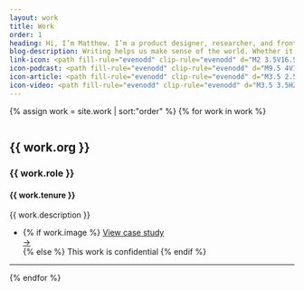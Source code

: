 ```yaml
---
layout: work
title: Work
order: 1
heading: Hi, I’m Matthew. I’m a product designer, researcher, and front-end engineer.
blog-description: Writing helps us make sense of the world. Whether it’s the beginning of an idea, technical documentation, or a good old fashioned story, written language is the first step towards shared understanding. I like to write about work, life, and the interesting bits in between.
link-icon: <path fill-rule="evenodd" clip-rule="evenodd" d="M2 3.5V16.5V18H3.5H16.5H18V16.5V12H16.5V16.5H3.5V3.5H8V2H3.5H2V3.5ZM16.5 2H12V3.5H15.4394L7.46973 11.4697L8.53039 12.5303L16.5 4.56072V8H18V3.5V2H16.5Z" fill="black" fill-opacity="0.5"/>
icon-podcast: <path fill-rule="evenodd" clip-rule="evenodd" d="M9.5 4V10C9.5 10.8284 8.82843 11.5 8 11.5C7.17157 11.5 6.5 10.8284 6.5 10V4C6.5 3.17157 7.17157 2.5 8 2.5C8.82843 2.5 9.5 3.17157 9.5 4ZM5 4C5 2.34315 6.34315 1 8 1C9.65685 1 11 2.34315 11 4V10C11 11.6569 9.65685 13 8 13C6.34315 13 5 11.6569 5 10V4ZM12 19V17.5H8.75V15.9536C11.7097 15.5845 14 13.0597 14 10V8H12.5V10C12.5 12.4853 10.4853 14.5 8 14.5C5.51472 14.5 3.5 12.4853 3.5 10V8H2V10C2 13.0597 4.29027 15.5845 7.25 15.9536V17.5H4V19H7.25H8.75H12Z" fill="black" fill-opacity="0.5"/>
icon-article: <path fill-rule="evenodd" clip-rule="evenodd" d="M3.5 2.5H20.5V13.5H3.5V2.5ZM2 15V1H22V15H14.5V17.5H17V19H14.5H13H11H9.5H7V17.5H9.5V15H2ZM13 17.5V15H11V17.5H13ZM8 5.5H16V7H8V5.5ZM13 9H8V10.5H13V9Z" fill="black" fill-opacity="0.5"/>
icon-video: <path fill-rule="evenodd" clip-rule="evenodd" d="M3.5 3.5H20.5V16.5H3.5V3.5ZM2 18V2H22V18H2ZM8.75 5.66987L17 10L8.75 14.3301L8.75 5.66987ZM10.25 8.15123L13.7724 10L10.25 11.8488V8.15123Z" fill="black" fill-opacity="0.5"/>
---
```


{% assign work = site.work | sort:"order" %}
{% for work in work %}
<article class="c-work">
  <img class="c-work__image" src="..{{ work.logo }}" alt="">
  <div class="c-work__body">
    <h2 class="c-work__m-strip">{{ work.org }}</h2>
    <h3>{{ work.role }}</h3>
    <h4>{{ work.tenure }}</h4>
    <p class="c-work__description">{{ work.description }}</p>
    <ul class="c-work__project-list">
      <li class="c-work__project">
        {% if work.image %}
        <a href="{{ work.url | prepend: site.baseurl }}" class="c-work__li--{{ work.title }}">
          <span>View case study</span>
          <div class="c-work__arrow">&#8594;</div>
        </a>
        {% else %}
        <span>This work is confidential</span>
        {% endif %}
      </li>
    </ul>
  </div>
</article>
<hr>
{% endfor %}
